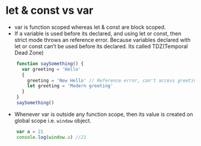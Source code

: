 # let & const vs var

- var is function scoped whereas let & const are block scoped.
- If a variable is used before its declared, and using let or const, then strict mode throws an reference error. Because variables declared with let or const can’t be used before its declared. Its called TDZ(Temporal Dead Zone)


```js
    function saySomething() {
      var greeting = 'Hello'
      {
        greeting = 'New Hello' // Reference error, can't access greeting before initialization
        let greeting = 'Modern greeting'
      }
    }
    saySomething()
```

- Whenever var is outside any function scope, then its value is created on global scope i.e. `window` object.

```js
    var a = 21
    console.log(window.a) //21

```
